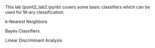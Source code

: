 This lab (punit2_lab2.ipynb) covers some basic classifiers which can be used for M-ary classification.

k-Nearest Neighbors

Bayes Classifiers

Linear Discriminant Analysis
